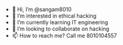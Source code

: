 - 👋 Hi, I’m @sangam8010
- 👀 I’m interested in ethical hacking
- 🌱 I’m currently learning IT engineering
- 💞️ I’m looking to collaborate on hacking
- 📫 How to reach me? Call me 8010104557

<!---
sangam8010/sangam8010 is a ✨ special ✨ repository because its `README.md` (this file) appears on your GitHub profile.
You can click the Preview link to take a look at your changes.
--->
